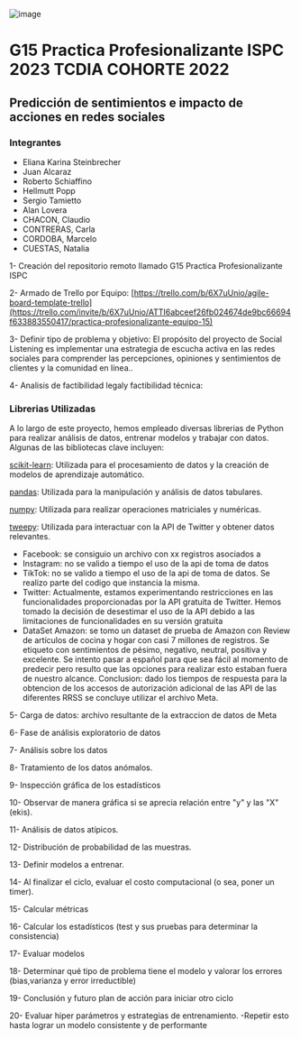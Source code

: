 ![image](https://user-images.githubusercontent.com/101228469/172445821-245dee9a-7c37-4f00-97b4-7c03965467f3.png)
# G15 Practica Profesionalizante ISPC 2023  TCDIA COHORTE 2022

## Predicción de sentimientos e impacto de acciones en redes sociales

### Integrantes

- Eliana Karina Steinbrecher
- Juan Alcaraz
- Roberto Schiaffino
- Hellmutt Popp
- Sergio Tamietto
- Alan Lovera
- CHACON, Claudio
- CONTRERAS, Carla
- CORDOBA, Marcelo
- CUESTAS, Natalia
  
1- Creación del repositorio remoto llamado G15 Practica Profesionalizante ISPC

2- Armado de Trello por Equipo: [https://trello.com/b/6X7uUnio/agile-board-template-trello](https://trello.com/invite/b/6X7uUnio/ATTI6abceef26fb024674de9bc66694f633883550417/practica-profesionalizante-equipo-15)

3- Definir tipo de problema y objetivo: El propósito del proyecto de Social Listening es implementar una estrategia de escucha activa en las redes sociales para comprender las percepciones, opiniones y sentimientos de clientes y la comunidad en línea..

4- Analisis de factibilidad legaly factibilidad técnica:

### Librerias Utilizadas

A lo largo de este proyecto, hemos empleado diversas librerias de Python para realizar análisis de datos, entrenar modelos y trabajar con datos. Algunas de las bibliotecas clave incluyen:

[scikit-learn](https://scikit-learn.org/stable/): Utilizada para el procesamiento de datos y la creación de modelos de aprendizaje automático.

[pandas](https://pandas.pydata.org/): Utilizada para la manipulación y análisis de datos tabulares.

[numpy](https://numpy.org/): Utilizada para realizar operaciones matriciales y numéricas.

[tweepy](https://www.tweepy.com/): Utilizada para interactuar con la API de Twitter y obtener datos relevantes.


- Facebook: se consiguio un archivo con xx registros asociados a 
- Instagram: no se valido a tiempo el uso de la api de toma de datos
- TikTok: no se valido a tiempo el uso de la api de toma de datos. Se realizo parte del codigo que instancia la misma. 
- Twitter: Actualmente, estamos experimentando restricciones en las funcionalidades proporcionadas por la API gratuita de Twitter. Hemos tomado la decisión de desestimar el uso de la API debido a las limitaciones de funcionalidades en su versión gratuita
- DataSet Amazon: se tomo un dataset de prueba de Amazon con Review de artículos de cocina y hogar con casi 7 millones de registros. Se etiqueto con sentimientos de pésimo, negativo, neutral, positiva y excelente. Se intento pasar a español para que sea fácil al momento de predecir pero resulto que las opciones para realizar esto estaban fuera de nuestro alcance.
Conclusion: dado los tiempos de respuesta para la obtencion de los accesos de autorización adicional de las API de las diferentes RRSS se concluye utilizar el archivo Meta.

5- Carga de datos: archivo resultante de la extraccion de datos de Meta

6- Fase de análisis exploratorio de datos

7- Análisis sobre los datos

8- Tratamiento de los datos anómalos.

9- Inspección gráfica de los estadísticos

10- Observar de manera gráfica si se aprecia relación entre "y" y las "X" (ekis).

11- Análisis de datos atípicos.

12- Distribución de probabilidad de las muestras.

13- Definir modelos a entrenar.

14- Al finalizar el ciclo, evaluar el costo computacional (o sea, poner un timer).

15- Calcular métricas

16- Calcular los estadísticos (test y sus pruebas para determinar la consistencia)

17- Evaluar modelos

18- Determinar qué tipo de problema tiene el modelo y valorar los errores (bias,varianza y error irreductible)

19- Conclusión y futuro plan de acción para iniciar otro ciclo

20- Evaluar hiper parámetros y estrategias de entrenamiento. 
-Repetir esto hasta lograr un modelo consistente y de performante
